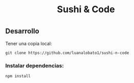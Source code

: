 <h1 align="center">Sushi & Code<h1/>

## Desarrollo

Tener una copia local:
```
git clone https://github.com/luanalobato1/sushi-n-code
```

### Instalar dependencias:

```
npm install 
```
